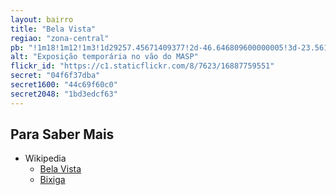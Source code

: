 ```yaml
---
layout: bairro
title: "Bela Vista"
regiao: "zona-central"
pb: "!1m18!1m12!1m3!1d29257.45671409377!2d-46.646809600000005!3d-23.561902849999992!2m3!1f0!2f0!3f0!3m2!1i1024!2i768!4f13.1!3m3!1m2!1s0x94ce59b756463d61%3A0x9f3d1e6f7f40964!2sBela+Vista%2C+S%C3%A3o+Paulo+-+State+of+S%C3%A3o+Paulo!5e0!3m2!1sen!2sbr!4v1427317812735"
alt: "Exposição temporária no vão do MASP"
flickr_id: "https://c1.staticflickr.com/8/7623/16887759551"
secret: "04f6f37dba"
secret1600: "44c69f60c0"
secret2048: "1bd3edcf63"
---
```

## Para Saber Mais
  - Wikipedia
    - [Bela Vista](https://pt.wikipedia.org/wiki/Bela_Vista_(distrito_de_S%C3%A3o_Paulo))
    - [Bixiga](https://pt.wikipedia.org/wiki/Bixiga)
